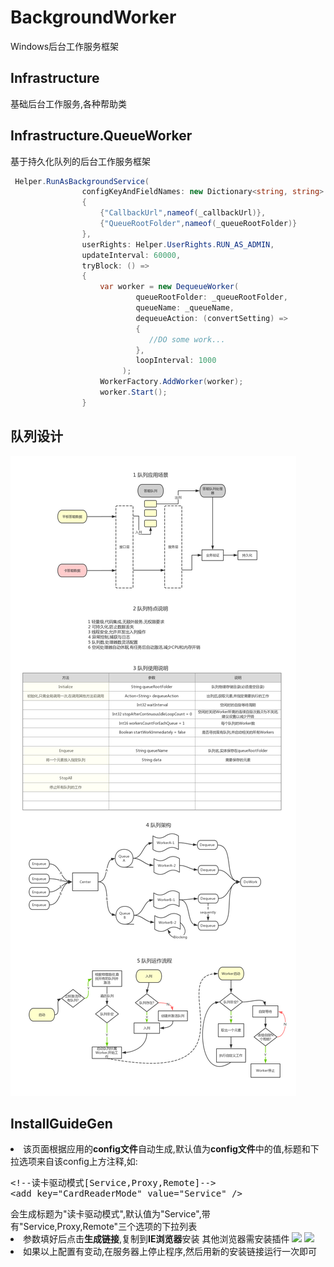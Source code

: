 # BackgroundWorker
Windows后台工作服务框架

## Infrastructure
基础后台工作服务,各种帮助类

## Infrastructure.QueueWorker
基于持久化队列的后台工作服务框架

```cs
 Helper.RunAsBackgroundService(
                configKeyAndFieldNames: new Dictionary<string, string>
                {
                    {"CallbackUrl",nameof(_callbackUrl)},
                    {"QueueRootFolder",nameof(_queueRootFolder)}
                },
                userRights: Helper.UserRights.RUN_AS_ADMIN,
                updateInterval: 60000,
                tryBlock: () =>
                {
                    var worker = new DequeueWorker(
                            queueRootFolder: _queueRootFolder,
                            queueName: _queueName,
                            dequeueAction: (convertSetting) =>
                            {
                               //DO some work...
                            },
                            loopInterval: 1000
                         );
                    WorkerFactory.AddWorker(worker);
                    worker.Start();
                }
```

## 队列设计

<img src="队列设计.png">

## InstallGuideGen
 <li>
                该页面根据应用的<strong>config文件</strong>自动生成,默认值为<strong>config文件</strong>中的值,标题和下拉选项来自该config上方注释,如:
                <pre>&lt;!--读卡驱动模式[Service,Proxy,Remote]--&gt;<br />&lt;add key="CardReaderMode" value="Service" /&gt;</pre>
                会生成标题为"读卡驱动模式",默认值为"Service",带有"Service,Proxy,Remote"三个选项的下拉列表
            </li>
            <li>
                参数填好后点击<strong>生成链接</strong>,复制到<strong>IE浏览器</strong>安装
                其他浏览器需安装插件
                <a href="https://chrome.google.com/webstore/detail/clickonce-for-google-chro/kekahkplibinaibelipdcikofmedafmb"><img width="24" src="http://findicons.com/files/icons/2781/google_jfk_icons/32/chrome_ico.png" /></a>
                <a href="https://addons.mozilla.org/en-us/firefox/addon/fxclickonce/"><img width="24" src="http://findicons.com/files/icons/783/mozilla_pack/32/firefox.png" /></a>
            </li>
            <li>
                如果以上配置有变动,在服务器上停止程序,然后用新的安装链接运行一次即可
            </li>
